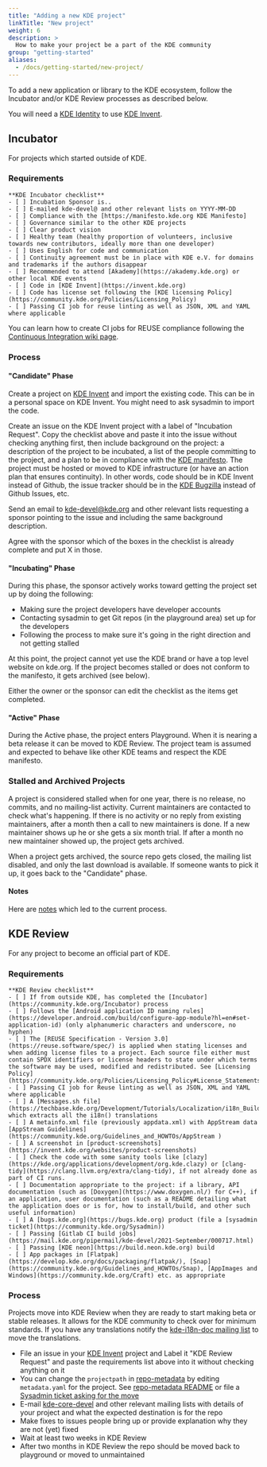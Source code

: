```yaml
---
title: "Adding a new KDE project"
linkTitle: "New project"
weight: 6
description: >
  How to make your project be a part of the KDE community
group: "getting-started"
aliases:
  - /docs/getting-started/new-project/
---
```


To add a new application or library to the KDE ecosystem,
follow the Incubator and/or KDE Review processes as described
below.

You will need a [KDE Identity](https://identity.kde.org/index.php?r=registration/index) to use [KDE Invent](https://invent.kde.org).

## Incubator
For projects which started outside of KDE.

### Requirements
```
**KDE Incubator checklist**
- [ ] Incubation Sponsor is..
- [ ] E-mailed kde-devel@ and other relevant lists on YYYY-MM-DD
- [ ] Compliance with the [https://manifesto.kde.org KDE Manifesto]
- [ ] Governance similar to the other KDE projects
- [ ] Clear product vision
- [ ] Healthy team (healthy proportion of volunteers, inclusive towards new contributors, ideally more than one developer)
- [ ] Uses English for code and communication
- [ ] Continuity agreement must be in place with KDE e.V. for domains and trademarks if the authors disappear
- [ ] Recommended to attend [Akademy](https://akademy.kde.org) or other local KDE events
- [ ] Code in [KDE Invent](https://invent.kde.org)
- [ ] Code has license set following the [KDE licensing Policy](https://community.kde.org/Policies/Licensing_Policy)
- [ ] Passing CI job for reuse linting as well as JSON, XML and YAML where applicable
```

You can learn how to create CI jobs for REUSE compliance following the [Continuous Integration wiki page](https://community.kde.org/Infrastructure/Continuous_Integration_System).

### Process
#### "Candidate" Phase
Create a project on [KDE Invent](https://invent.kde.org) and import the existing code.  This can be in a personal space on KDE Invent.  You might need to ask sysadmin to import the code.

Create an issue on the KDE Invent project with a label of "Incubation Request". Copy the checklist above and paste it into the issue without checking anything first, then include background on the project: a description of the project to be incubated, a list of the people committing to the project, and a plan to be in compliance with the [KDE manifesto](https://manifesto.kde.org/index.html). The project must be hosted or moved to KDE infrastructure (or have an action plan that ensures continuity). In other words, code should be in KDE Invent instead of Github, the issue tracker should be in the [KDE Bugzilla](https://bugs.kde.org) instead of Github Issues, etc.

Send an email to kde-devel@kde.org and other relevant lists requesting a sponsor pointing to the issue and including the same background description.

Agree with the sponsor which of the boxes in the checklist is already complete and put X in those.

#### "Incubating" Phase
During this phase, the sponsor actively works toward getting the project set up by doing the following:
- Making sure the project developers have developer accounts
- Contacting sysadmin to get Git repos (in the playground area) set up for the developers
- Following the process to make sure it's going in the right direction and not getting stalled

At this point, the project cannot yet use the KDE brand or have a top level website on kde.org. If the project becomes stalled or does not conform to the manifesto, it gets archived (see below).

Either the owner or the sponsor can edit the checklist as the items get completed.

#### "Active" Phase
During the Active phase, the project enters Playground.  When it is nearing a beta release it can be moved to KDE Review. The project team is assumed and expected to behave like other KDE teams and respect the KDE manifesto.

### Stalled and Archived Projects
A project is considered stalled when for one year, there is no release, no commits, and no mailing-list activity. Current maintainers are contacted to check what's happening. If there is no activity or no reply from existing maintainers, after a month then a call to new maintainers is done. If a new maintainer shows up he or she gets a six month trial. If after a month no new maintainer showed up, the project gets archived.

When a project gets archived, the source repo gets closed, the mailing list disabled, and only the last download is available. If someone wants to pick it up, it goes back to the "Candidate" phase.

#### Notes
Here are [notes](https://community.kde.org/Incubator/Notes) which led to the current process.

## KDE Review
For any project to become an official part of KDE.

### Requirements
```
**KDE Review checklist**
- [ ] If from outside KDE, has completed the [Incubator](https://community.kde.org/Incubator) process
- [ ] Follows the [Android application ID naming rules](https://developer.android.com/build/configure-app-module?hl=en#set-application-id) (only alphanumeric characters and underscore, no hyphen)
- [ ] The [REUSE Specification - Version 3.0](https://reuse.software/spec/) is applied when stating licenses and when adding license files to a project. Each source file either must contain SPDX identifiers or license headers to state under which terms the software may be used, modified and redistributed. See [Licensing Policy](https://community.kde.org/Policies/Licensing_Policy#License_Statements)
- [ ] Passing CI job for Reuse linting as well as JSON, XML and YAML where applicable
- [ ] A [Messages.sh file](https://techbase.kde.org/Development/Tutorials/Localization/i18n_Build_Systems#Writing_a_Messages.sh_script) which extracts all the i18n() translations
- [ ] A metainfo.xml file (previously appdata.xml) with AppStream data [AppStream Guidelines](https://community.kde.org/Guidelines_and_HOWTOs/AppStream )
- [ ] A screenshot in [product-screenshots](https://invent.kde.org/websites/product-screenshots)
- [ ] Check the code with some sanity tools like [clazy](https://kde.org/applications/development/org.kde.clazy) or [clang-tidy](https://clang.llvm.org/extra/clang-tidy), if not already done as part of CI runs.
- [ ] Documentation appropriate to the project: if a library, API documentation (such as [Doxygen](https://www.doxygen.nl/) for C++), if an application, user documentation (such as a README detailing what the application does or is for, how to install/build, and other such useful information)
- [ ] A [bugs.kde.org](https://bugs.kde.org) product (file a [sysadmin ticket](https://community.kde.org/Sysadmin))
- [ ] Passing [Gitlab CI build jobs](https://mail.kde.org/pipermail/kde-devel/2021-September/000717.html)
- [ ] Passing [KDE neon](https://build.neon.kde.org) build
- [ ] App packages in [Flatpak](https://develop.kde.org/docs/packaging/flatpak/), [Snap](https://community.kde.org/Guidelines_and_HOWTOs/Snap), [AppImages and Windows](https://community.kde.org/Craft) etc. as appropriate
```

### Process
Projects move into KDE Review when they are ready to start making beta or stable releases. It allows for the KDE community to check over for minimum standards.  If you have any translations notify the [kde-i18n-doc mailing list](https://mail.kde.org/mailman/listinfo/kde-i18n-doc) to move the translations.
- File an issue in your [KDE Invent](https://invent.kde.org) project and Label it "KDE Review Request" and paste the requirements list above into it without checking anything on it
- You can change the `projectpath` in [repo-metadata](https://invent.kde.org/sysadmin/repo-metadata) by editing `metadata.yaml` for the project. See [repo-metadata README](https://invent.kde.org/sysadmin/repo-metadata/-/blob/master/README.md) or file a [Sysadmin ticket asking for the move](https://go.kde.org/systickets)
- E-mail [kde-core-devel](https://mail.kde.org/mailman/listinfo/kde-core-devel) and other relevant mailing lists with details of your project and what the expected destination is for the repo
- Make fixes to issues people bring up or provide explanation why they are not (yet) fixed
- Wait at least two weeks in KDE Review
- After two months in KDE Review the repo should be moved back to playground or moved to unmaintained
